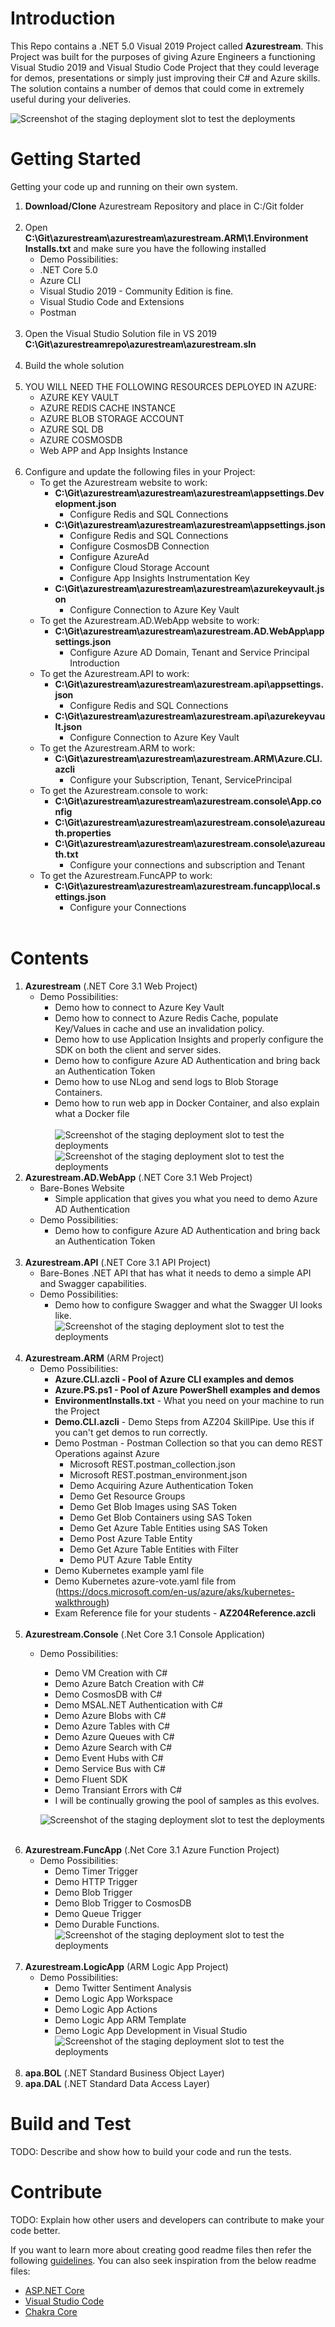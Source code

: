 # Introduction 
This Repo contains a .NET 5.0 Visual 2019 Project called **Azurestream**. This Project was built for the purposes of giving Azure Engineers
a functioning Visual Studio 2019 and Visual Studio Code Project that they could leverage for demos, presentations or simply just improving
their C# and Azure skills. The solution contains a number of demos that could come in extremely useful during your deliveries.


![Screenshot of the staging deployment slot to test the deployments](Assets/images/azurestreamhomepage2.jpg)

# Getting Started
Getting your code up and running on their own system. 
1.  **Download/Clone** Azurestream Repository and place in C:/Git folder
<br/><br/>
2.	Open **C:\Git\azurestream\azurestream\azurestream.ARM\1.Environment Installs.txt** and make sure you have the following installed
    - Demo Possibilities:	
    - .NET Core 5.0
    - Azure CLI
    - Visual Studio 2019 - Community Edition is fine. 
    - Visual Studio Code and Extensions
    - Postman
<br/><br/>
3.	Open the Visual Studio Solution file in VS 2019 **C:\Git\azurestreamrepo\azurestream\azurestream.sln**
<br/><br/>
4.	Build the whole solution
<br/><br/>
5.  YOU WILL NEED THE FOLLOWING RESOURCES DEPLOYED IN AZURE:
    - AZURE KEY VAULT
    - AZURE REDIS CACHE INSTANCE
    - AZURE BLOB STORAGE ACCOUNT
    - AZURE SQL DB 
    - AZURE COSMOSDB
    - Web APP and App Insights Instance
<br/><br/>
6.  Configure and update the following files in your Project:
    - To get the Azurestream website to work:
        - **C:\Git\azurestream\azurestream\azurestream\appsettings.Development.json** 
            - Configure Redis and SQL Connections
        - **C:\Git\azurestream\azurestream\azurestream\appsettings.json**
            - Configure Redis and SQL Connections
            - Configure CosmosDB Connection
            - Configure AzureAd
            - Configure Cloud Storage Account
            - Configure App Insights Instrumentation Key
        - **C:\Git\azurestream\azurestream\azurestream\azurekeyvault.json**
            - Configure Connection to Azure Key Vault
    - To get the Azurestream.AD.WebApp website to work:
        - **C:\Git\azurestream\azurestream\azurestream.AD.WebApp\appsettings.json**
            - Configure Azure AD Domain, Tenant and Service Principal Introduction
    - To get the Azurestream.API to work:
        - **C:\Git\azurestream\azurestream\azurestream.api\appsettings.json**
            - Configure Redis and SQL Connections
        - **C:\Git\azurestream\azurestream\azurestream.api\azurekeyvault.json**
            - Configure Connection to Azure Key Vault
    - To get the Azurestream.ARM to work:
        - **C:\Git\azurestream\azurestream\azurestream.ARM\Azure.CLI.azcli**
            - Configure your Subscription, Tenant, ServicePrincipal
    - To get the Azurestream.console to work:
        - **C:\Git\azurestream\azurestream\azurestream.console\App.config**
        - **C:\Git\azurestream\azurestream\azurestream.console\azureauth.properties**
        - **C:\Git\azurestream\azurestream\azurestream.console\azureauth.txt**
            - Configure your connections and subscription and Tenant
    - To get the Azurestream.FuncAPP to work:
        - **C:\Git\azurestream\azurestream\azurestream.funcapp\local.settings.json**
            - Configure your Connections 
<br/><br/>
        
# Contents
1.	**Azurestream** (.NET Core 3.1 Web Project) 
    - Demo Possibilities:
        - Demo how to connect to Azure Key Vault
        - Demo how to connect to Azure Redis Cache, populate Key/Values in cache and use an invalidation policy.
        - Demo how to use Application Insights and properly configure the SDK on both the client and server sides.
        - Demo how to configure Azure AD Authentication and bring back an Authentication Token
        - Demo how to use NLog and send logs to Blob Storage Containers.
        - Demo how to run web app in Docker Container, and also explain what a Docker file
<br/><br/>
![Screenshot of the staging deployment slot to test the deployments](Assets/images/AzurestreamSolution.jpg)
![Screenshot of the staging deployment slot to test the deployments](Assets/images/azurestreamhomepage2.jpg)
2.	**Azurestream.AD.WebApp** (.NET Core 3.1 Web Project) 
    - Bare-Bones Website 
        - Simple application that gives you what you need to demo Azure AD Authentication
    - Demo Possibilities:
        - Demo how to configure Azure AD Authentication and bring back an Authentication Token
<br/><br/>
3.	**Azurestream.API** (.NET Core 3.1 API Project) 
    - Bare-Bones .NET API that has what it needs to demo a simple API and Swagger capabilities.
    - Demo Possibilities:
        - Demo how to configure Swagger and what the Swagger UI looks like.
        ![Screenshot of the staging deployment slot to test the deployments](Assets/images/azurestreamapiswagger.jpg)
<br/><br/>
4. **Azurestream.ARM** (ARM Project) 
    - Demo Possibilities:
        - **Azure.CLI.azcli - Pool of Azure CLI examples and demos**
        - **Azure.PS.ps1 - Pool of Azure PowerShell examples and demos**
        - **EnvironmentInstalls.txt** - What you need on your machine to run the Project
        - **Demo.CLI.azcli** - Demo Steps from AZ204 SkillPipe. Use this if you can't get demos to run correctly.
        - Demo Postman - Postman Collection so that you can demo REST Operations against Azure
            - Microsoft REST.postman_collection.json
            - Microsoft REST.postman_environment.json
            - Demo Acquiring Azure Authentication Token
            - Demo Get Resource Groups
            - Demo Get Blob Images using SAS Token
            - Demo Get Blob Containers using SAS Token
            - Demo Get Azure Table Entities using SAS Token
            - Demo Post Azure Table Entity
            - Demo Get Azure Table Entities with Filter
            - Demo PUT Azure Table Entity
        - Demo Kubernetes example yaml file
        - Demo Kubernetes azure-vote.yaml file from (https://docs.microsoft.com/en-us/azure/aks/kubernetes-walkthrough)
        - Exam Reference file for your students - **AZ204Reference.azcli**
<br/><br/>
5.	**Azurestream.Console** (.Net Core 3.1 Console Application) 
    - Demo Possibilities:
        - Demo VM Creation with C#
        - Demo Azure Batch Creation with C#
        - Demo CosmosDB with C#
        - Demo MSAL.NET Authentication with C#
        - Demo Azure Blobs with C#
        - Demo Azure Tables with C#
        - Demo Azure Queues with C#
        - Demo Azure Search with C#
        - Demo Event Hubs with C#
        - Demo Service Bus with C#
        - Demo Fluent SDK
        - Demo Transiant Errors with C#
        - I will be continually growing the pool of samples as this evolves. 

        ![Screenshot of the staging deployment slot to test the deployments](Assets/images/azurestreamconsole.jpg)
<br/><br/>
6.	**Azurestream.FuncApp** (.Net Core 3.1 Azure Function Project) 
    - Demo Possibilities:
        - Demo Timer Trigger
        - Demo HTTP Trigger
        - Demo Blob Trigger
        - Demo Blob Trigger to CosmosDB
        - Demo Queue Trigger
        - Demo Durable Functions.
     ![Screenshot of the staging deployment slot to test the deployments](Assets/images/azurestreamfuncapp.jpg)
<br/><br/>
7.	**Azurestream.LogicApp** (ARM Logic App Project) 
    - Demo Possibilities:
        - Demo Twitter Sentiment Analysis 
        - Demo Logic App Workspace
        - Demo Logic App Actions
        - Demo Logic App ARM Template
        - Demo Logic App Development in Visual Studio
    ![Screenshot of the staging deployment slot to test the deployments](Assets/images/azurestreamlogicapp.jpg)
<br/><br/>
8.	**apa.BOL** (.NET Standard Business Object Layer) 
9.	**apa.DAL** (.NET Standard Data Access Layer) 

# Build and Test
TODO: Describe and show how to build your code and run the tests. 

# Contribute
TODO: Explain how other users and developers can contribute to make your code better. 

If you want to learn more about creating good readme files then refer the following [guidelines](https://docs.microsoft.com/en-us/azure/devops/repos/git/create-a-readme?view=azure-devops). You can also seek inspiration from the below readme files:
- [ASP.NET Core](https://github.com/aspnet/Home)
- [Visual Studio Code](https://github.com/Microsoft/vscode)
- [Chakra Core](https://github.com/Microsoft/ChakraCore)
